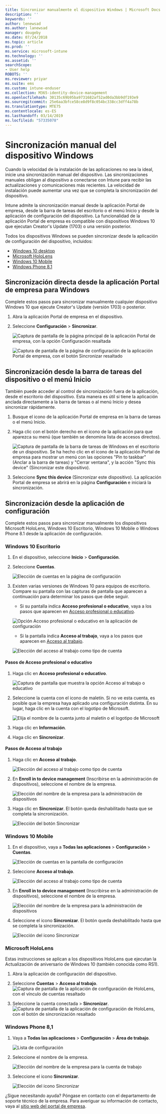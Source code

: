```yaml
---
title: Sincronizar manualmente el dispositivo Windows | Microsoft Docs
description: ''
keywords: ''
author: lenewsad
ms.author: lanewsad
manager: dougeby
ms.date: 07/24/2018
ms.topic: article
ms.prod: ''
ms.service: microsoft-intune
ms.technology: ''
ms.assetid: ''
searchScope:
- User help
ROBOTS: ''
ms.reviewer: priyar
ms.suite: ems
ms.custom: intune-enduser
ms.collection: M365-identity-device-management
ms.openlocfilehash: 30135c69b95ba9731682af52ad0da3bb9df193e9
ms.sourcegitcommit: 25e6aa3bfce58ce8d9f8c054bc338cc3dff4a78b
ms.translationtype: MTE75
ms.contentlocale: es-ES
ms.lasthandoff: 03/14/2019
ms.locfileid: "57335078"
---
```

# <a name="sync-your-windows-device-manually"></a>Sincronización manual del dispositivo Windows

Cuando la velocidad de la instalación de las aplicaciones no sea la ideal, inicie una sincronización manual del dispositivo. Las sincronizaciones manuales obligan al dispositivo a conectarse con Intune para recibir las actualizaciones y comunicaciones más recientes. La velocidad de instalación puede aumentar una vez que se completa la sincronización del dispositivo.

Intune admite la sincronización manual desde la aplicación Portal de empresa, desde la barra de tareas del escritorio o el menú Inicio y desde la aplicación de configuración del dispositivo. La funcionalidad de la aplicación Portal de empresa es compatible con dispositivos Windows 10 que ejecutan Creator's Update (1703) o una versión posterior. 

Todos los dispositivos Windows se pueden sincronizar desde la aplicación de configuración del dispositivo, incluidos:

* [Windows 10 desktop](#windows-10-desktop)  
* [Microsoft HoloLens](#microsoft-hololens)   
* [Windows 10 Mobile](#windows-10-mobile)  
* [Windows Phone 8.1](#windows-phone-81)    

## <a name="sync-directly-from-company-portal-app-for-windows"></a>Sincronización directa desde la aplicación Portal de empresa para Windows
Complete estos pasos para sincronizar manualmente cualquier dispositivo Windows 10 que ejecute Creator's Update (versión 1703) o posterior.

1.  Abra la aplicación Portal de empresa en el dispositivo.

2.  Seleccione **Configuración** > **Sincronizar**.

    ![Captura de pantalla de la página principal de la aplicación Portal de empresa, con la opción Configuración resaltada](./media/RS1_homePage_settings_04.png)  
    
    ![Captura de pantalla de la página de configuración de la aplicación Portal de empresa, con el botón Sincronizar resaltado](./media/RS1_settingspage_sync05.png)  

## <a name="sync-from-device-taskbar-or-start-menu"></a>Sincronización desde la barra de tareas del dispositivo o el menú Inicio   

También puede acceder al control de sincronización fuera de la aplicación, desde el escritorio del dispositivo. Esta manera es útil si tiene la aplicación anclada directamente a la barra de tareas o al menú Inicio y desea sincronizar rápidamente.  

1. Busque el icono de la aplicación Portal de empresa en la barra de tareas o el menú Inicio.  
2. Haga clic con el botón derecho en el icono de la aplicación para que aparezca su menú (que también se denomina lista de accesos directos).  

    ![Captura de pantalla de la barra de tareas de Windows en el escritorio de un dispositivo. Se ha hecho clic en el icono de la aplicación Portal de empresa para mostrar un menú con las opciones "Pin to taskbar" (Anclar a la barra de tareas) y "Cerrar ventana", y la acción "Sync this device" (Sincronizar este dispositivo).](./media/sync-device-from-start-menu-1807.png)  

3. Seleccione **Sync this device** (Sincronizar este dispositivo). La aplicación Portal de empresa se abrirá en la página **Configuración** e iniciará la sincronización.  

## <a name="sync-from-settings-app"></a>Sincronización desde la aplicación de configuración 
Complete estos pasos para sincronizar manualmente los dispositivos Microsoft HoloLens, Windows 10 Escritorio, Windows 10 Mobile o Windows Phone 8.1 desde la aplicación de configuración.  

### <a name="windows-10-desktop"></a>Windows 10 Escritorio
1. En el dispositivo, seleccione **Inicio** > **Configuración**.

2. Seleccione **Cuentas**.

    ![Elección de cuentas en la página de configuración](./media/win10pc-sync-2-settings-accounts.png)  

3. Existen varias versiones de Windows 10 para equipos de escritorio. Compare su pantalla con las capturas de pantalla que aparecen a continuación para determinar los pasos que debe seguir. 

    * Si su pantalla indica **Acceso profesional o educativo**, vaya a los pasos que aparecen en [Acceso profesional o educativo](#access-work-or-school-steps).

    ![Opción Acceso profesional o educativo en la aplicación de configuración](./media/w10-enroll-rs1-connect-to-work-or-school.png)  

    * Si la pantalla indica **Acceso al trabajo**, vaya a los pasos que aparecen en [Acceso al trabajo](#work-access-steps).  

    ![Elección del acceso al trabajo como tipo de cuenta](./media/win10pc-sync-3-work-access.png)

#### <a name="access-work-or-school-steps"></a>Pasos de Acceso profesional o educativo

1. Haga clic en **Acceso profesional o educativo**.

    ![Captura de pantalla que muestra la opción Acceso al trabajo o educativo](./media/w10-enroll-rs1-connect-to-work-or-school.png)  

2. Seleccione la cuenta con el icono de maletín. Si no ve esta cuenta, es posible que la empresa haya aplicado una configuración distinta. En su lugar, haga clic en la cuenta con el logotipo de Microsoft.

     ![Elija el nombre de la cuenta junto al maletín o el logotipo de Microsoft](./media/win10pc-rs1-sync-info-button.png)

3. Haga clic en **Información**. 

4. Haga clic en **Sincronizar**. 

#### <a name="work-access-steps"></a>Pasos de Acceso al trabajo

1.  Haga clic en **Acceso al trabajo**.

    ![Elección del acceso al trabajo como tipo de cuenta](./media/win10pc-sync-3-work-access.png)

2. En **Enroll in to device management** (Inscribirse en la administración de dispositivos), seleccione el nombre de la empresa.

    ![Elección del nombre de la empresa para la administración de dispositivos](./media/win10pc-sync-4-tap-com-name.png)

3. Haga clic en **Sincronizar**. El botón queda deshabilitado hasta que se completa la sincronización.

    ![Elección del botón Sincronizar](./media/win10pc-sync-5-tap-sync.png)  


### <a name="windows-10-mobile"></a>Windows 10 Mobile

   1. En el dispositivo, vaya a **Todas las aplicaciones** > **Configuración** > **Cuentas**.

       ![Elección de cuentas en la pantalla de configuración](./media/win10m-sync-1-settings-accounts.png)

   2. Seleccione **Acceso al trabajo**.

       ![Elección del acceso al trabajo como tipo de cuenta](./media/win10m-sync-2-work-access.png)

   3. En **Enroll in to device management** (Inscribirse en la administración de dispositivos), seleccione el nombre de la empresa.

       ![Elección del nombre de la empresa para la administración de dispositivos](./media/win10m-sync-3-tap-comp-name.png)

   4. Seleccione el icono **Sincronizar**. El botón queda deshabilitado hasta que se completa la sincronización.

       ![Elección del icono Sincronizar](./media/win10m-sync-4-tap-sync.png)  
### <a name="microsoft-hololens"></a>Microsoft HoloLens  
Estas instrucciones se aplican a los dispositivos HoloLens que ejecutan la Actualización de aniversario de Windows 10 (también conocida como RS1). 
1.  Abra la aplicación de configuración del dispositivo.  

2.  Seleccione **Cuentas** > **Acceso al trabajo**.  
    ![Captura de pantalla de la aplicación de configuración de HoloLens, con el vínculo de cuentas resaltado](./media/RS1_holoLens_SettingsRS1_Accounts_06.png)  

3.  Seleccione la cuenta conectada > **Sincronizar**. ![Captura de pantalla de la aplicación de configuración de HoloLens, con el botón de sincronización resaltado](./media/RS1_holoLens_SyncRS1_Sync_08.png)  

### <a name="windows-phone-81"></a>Windows Phone 8,1

1. Vaya a **Todas las aplicaciones** > **Configuración** > **Área de trabajo**.

    ![Lista de configuración](./media/wp81-1-sync-settings-workplace.png)

2. Seleccione el nombre de la empresa.

    ![Elección del nombre de la empresa para la cuenta de trabajo](./media/wp81-2-sync-tap-compname.png)

3. Seleccione el icono **Sincronizar**.

    ![Elección del icono Sincronizar](./media/wp81-3-sync-tap-sync-button.png)

¿Sigue necesitando ayuda? Póngase en contacto con el departamento de soporte técnico de la empresa. Para averiguar su información de contacto, vaya al [sitio web del portal de empresa](https://go.microsoft.com/fwlink/?linkid=2010980).
